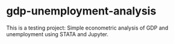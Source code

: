 # gdp-unemployment-analysis
This is a testing project: Simple econometric analysis of GDP and unemployment using STATA and Jupyter.
